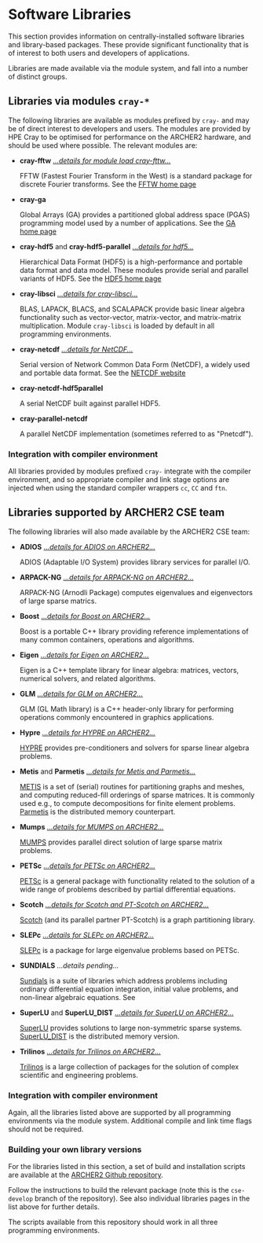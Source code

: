 # Software Libraries

This section provides information on centrally-installed software
libraries and library-based packages. These provide significant
functionality that is of interest to both users and developers of
applications.

Libraries are made available via the module system, and fall into
a number of distinct groups.

## Libraries via modules `cray-*`

The following libraries are available as modules prefixed by `cray-`
and may be of direct interest to developers and users. The modules are
provided by HPE Cray to be optimised for performance on the ARCHER2
hardware, and should be used where possible. The relevant
modules are:

- **cray-fftw** [*...details for module load cray-fttw...*](fftw.md)

    FFTW (Fastest Fourier Transform in the West) is a standard package for
    discrete Fourier transforms. See the
    [FFTW home page][1]

- **cray-ga**

    Global Arrays (GA) provides a partitioned global address space (PGAS)
    programming model used by a number of applications. See the
    [GA home page][2]

- **cray-hdf5** and **cray-hdf5-parallel** [*...details for hdf5...*](hdf5.md)

    Hierarchical Data Format (HDF5) is a high-performance and portable data
    format and data model. These modules provide serial and parallel
    variants of HDF5. See the
    [HDF5 home page](https://portal.hdfgroup.org/display/HDF5/HDF5)

- **cray-libsci** [*...details for cray-libsci...*](libsci.md)

    
     BLAS, LAPACK, BLACS, and SCALAPACK provide basic linear algebra
     functionality such as vector-vector, matrix-vector, and
     matrix-matrix multiplication.
     Module `cray-libsci` is loaded by default in all programming
     environments.

- **cray-netcdf** [*...details for NetCDF...*](netcdf.md)

    Serial version of Network Common Data Form (NetCDF), a widely used
    and portable data format.
    See the [NETCDF website](https://www.unidata.ucar.edu/software/netcdf/)

- **cray-netcdf-hdf5parallel**

    A serial NetCDF built against parallel HDF5.
 
- **cray-parallel-netcdf**

    A parallel NetCDF implementation (sometimes referred to as "Pnetcdf").

[1]: https://hpc.pnl.gov/globalarrays/index.shtml
[2]: http://www.fftw.org/


### Integration with compiler environment

All libraries provided by  modules prefixed `cray-` integrate with the
compiler environment, and so appropriate compiler and link stage options
are injected when using the standard compiler wrappers `cc`, `CC` and `ftn`.


## Libraries supported by ARCHER2 CSE team

The following libraries will also made available by the ARCHER2 CSE team:

- **ADIOS** [*...details for ADIOS on ARCHER2...*](adios.md)

    ADIOS (Adaptable I/O System) provides library services for parallel I/O. 

- **ARPACK-NG** [*...details for ARPACK-NG on ARCHER2...*](arpack.md)

    ARPACK-NG (Arnodli Package) computes eigenvalues and eigenvectors
    of large sparse matrics.

- **Boost** [*...details for Boost on ARCHER2...*](boost.md)

    Boost is a portable C++ library providing reference implementations
    of many common containers, operations and algorithms.

- **Eigen** [*...details for Eigen on ARCHER2...*](eigen.md)

    Eigen is a C++ template library for linear algebra: matrices,
    vectors, numerical solvers, and related algorithms.

- **GLM** [*...details for GLM on ARCHER2...*](glm.md)

    GLM (GL Math library) is a C++ header-only library for performing
    operations commonly encountered in graphics applications.

- **Hypre** [*...details for HYPRE on ARCHER2...*](hypre.md)

    [HYPRE](https://hypre.readthedocs.io/en/latest/ch-intro.html)
    provides pre-conditioners and solvers for sparse linear algebra problems.

- **Metis** and **Parmetis** [*...details for Metis and Parmetis...*](metis.md)

    [METIS][500] is a set of (serial) routines for partitioning graphs and
    meshes, and computing reduced-fill orderings of sparse matrices. It is
    commonly used e.g., to compute decompositions for finite element problems.
    [Parmetis][501] is the distributed memory counterpart.

[500]: http://glaros.dtc.umn.edu/gkhome/metis/metis
[501]: http://glaros.dtc.umn.edu/gkhome/metis/parmetis/overview

- **Mumps** [*...details for MUMPS on ARCHER2...*](mumps.md)

    [MUMPS](http://mumps.enseeiht.fr) provides parallel direct solution of large sparse matrix problems.

- **PETSc** [*...details for PETSc on ARCHER2...*](petsc.md)

    [PETSc][700] is a general package with functionality related to the
    solution of a wide range of problems described by partial differential
    equations.

[700]:  https://www.mcs.anl.gov/petsc/

- **Scotch** [*...details for Scotch and PT-Scotch on ARCHER2...*](scotch.md)

    [Scotch](https://www.labri.fr/perso/pelegrin/scotch/) (and its parallel partner PT-Scotch) is a graph partitioning library.

- **SLEPc** [*...details for SLEPc on ARCHER2...*](slepc.md)

    [SLEPc][760] is a package for large eigenvalue problems based on PETSc.

[760]: https://slepc.upv.es

- **SUNDIALS** *...details pending...*

    [Sundials](https://computing.llnl.gov/projects/sundials) is a suite of libraries which address problems including
    ordinary differential equation integration, initial value problems,
    and non-linear algebraic equations.
    See 

- **SuperLU** and **SuperLU_DIST** [*...details for SuperLU on ARCHER2...*](superlu.md)

    [SuperLU][800] provides solutions to large non-symmetric sparse systems.
    [SuperLU_DIST][810] is the distributed memory version.

[800]: https://portal.nersc.gov/project/sparse/superlu/
[810]: https://portal.nersc.gov/project/sparse/superlu/#superlu_dist

- **Trilinos** [*...details for Trilinos on ARCHER2...*](trilinos.md)

    [Trilinos](https://trilinos.github.io/) is a large collection of packages
    for the solution of complex scientific and engineering problems.


### Integration with compiler environment

Again, all the libraries listed above are supported by all programming
environments via the module system. Additional compile and link time
flags should not be required.


### Building your own library versions

For the libraries listed in this section, a set of build and installation
scripts are available at the [ARCHER2 Github repository][3].

[3]:https://github.com/ARCHER2-HPC/pe-scripts/tree/cse-develop

Follow the instructions to build the relevant package (note this
is the `cse-develop` branch of the repository). See also individual
libraries pages in the list above for further details.

The scripts available from this repository should work in all three
programming environments.
